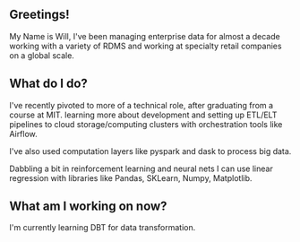 ## Greetings!

My Name is Will, I've been managing enterprise data for almost a decade working with a variety of RDMS and working at specialty retail companies on a global scale.

## What do I do?

I've recently pivoted to more of a technical role, after graduating from a course at MIT. learning more about development and setting up ETL/ELT pipelines to cloud storage/computing clusters with orchestration tools like Airflow.

I've also used computation layers like pyspark and dask to process big data.

Dabbling a bit in reinforcement learning and neural nets I can use linear regression with libraries like Pandas, SKLearn, Numpy, Matplotlib.

## What am I working on now?

I'm currently learning DBT for data transformation.

<!---
shadow-mooses/shadow-mooses is a ✨ special ✨ repository because its `README.md` (this file) appears on your GitHub profile.
You can click the Preview link to take a look at your changes.
--->
